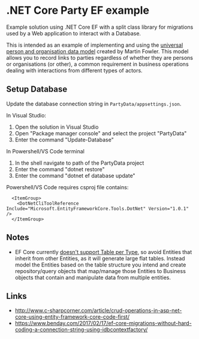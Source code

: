 # .NET Core Party EF example

Example solution using .NET Core EF with a split class library for migrations used by a Web application to interact with a Database.

This is intended as an example of implementing and using the [universal person and organisation data model](http://tdan.com/a-universal-person-and-organization-data-model/5014) created by Martin Fowler. This model allows you to record links to parties regardless of whether they are persons or organisations (or other), a common requirement in business operations dealing with interactions from different types of actors.

## Setup Database

Update the database connection string in `PartyData/appsettings.json`.

In Visual Studio:
1. Open the solution in Visual Studio
2. Open "Package manager console" and select the project "PartyData"
3. Enter the command "Update-Database"

In Powershell/VS Code terminal
1. In the shell navigate to path of the PartyData project
2. Enter the command "dotnet restore"
3. Enter the command "dotnet ef database update"

Powershell/VS Code requires csproj file contains:

```
  <ItemGroup>
    <DotNetCliToolReference Include="Microsoft.EntityFrameworkCore.Tools.DotNet" Version="1.0.1" />
  </ItemGroup>
```

## Notes

- EF Core currently [doesn't support Table per Type](https://github.com/aspnet/EntityFramework/issues/2266), so avoid Entities that inherit from other Entities, as it will generate large flat tables. Instead model the Entities based on the table structure you intend and create repository/query objects that map/manage those Entities to Business objects that contain and manipulate data from multiple entities.

## Links

- http://www.c-sharpcorner.com/article/crud-operations-in-asp-net-core-using-entity-framework-core-code-first/
- https://www.benday.com/2017/02/17/ef-core-migrations-without-hard-coding-a-connection-string-using-idbcontextfactory/
